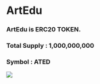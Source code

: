 # ArtEdu
### ArtEdu is ERC20 TOKEN.
### Total Supply : 1,000,000,000
### Symbol : ATED
<img src ='https://user-images.githubusercontent.com/73930650/125401982-d3cbc300-e3ee-11eb-9f5e-1a9357944b0f.png'>
